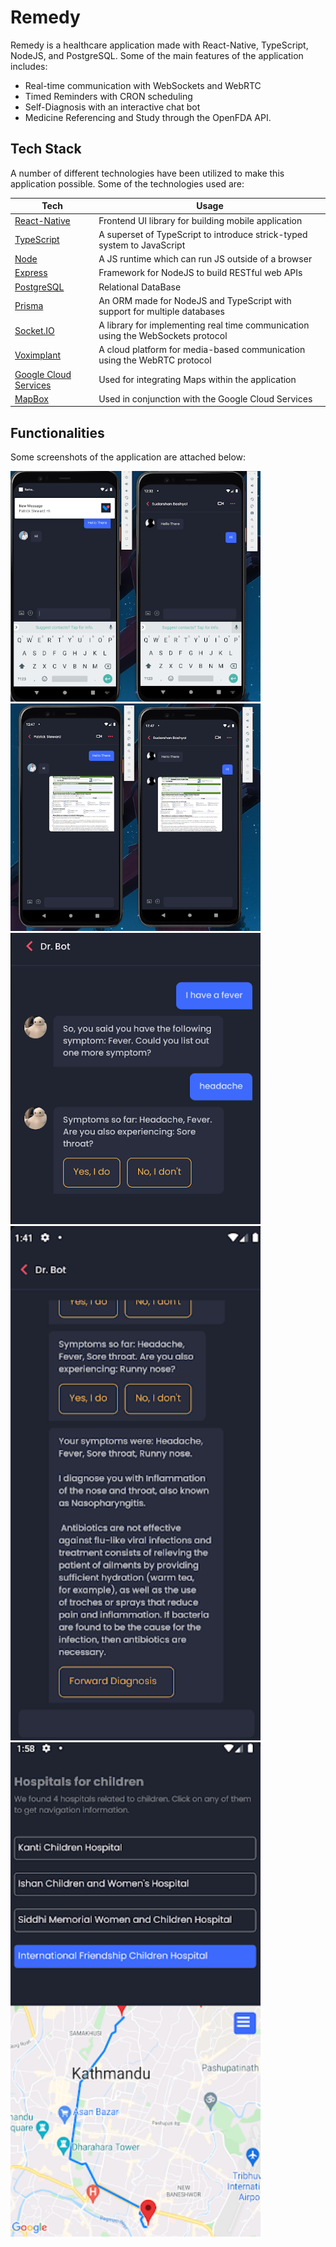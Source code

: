 # Remedy

Remedy is a healthcare application made with React-Native, TypeScript, NodeJS, and PostgreSQL. Some of the main features of the application includes:
- Real-time communication with WebSockets and WebRTC
- Timed Reminders with CRON scheduling
- Self-Diagnosis with an interactive chat bot
- Medicine Referencing and Study through the OpenFDA API.

## Tech Stack

A number of different technologies have been utilized to make this application possible. Some of the technologies used are:

| Tech | Usage |
|------|-------|
| [React-Native](https://reactnative.dev/) | Frontend UI library for building mobile application|
| [TypeScript](https://www.typescriptlang.org/) | A superset of TypeScript to introduce strick-typed system to JavaScript |
| [Node](https://nodejs.org/en/) | A JS runtime which can run JS outside of a browser |
| [Express](https://expressjs.com/) | Framework for NodeJS to build RESTful web APIs|
| [PostgreSQL](https://www.postgresql.org/) | Relational DataBase |
| [Prisma](https://www.postgresql.org/) | An ORM made for NodeJS and TypeScript with support for multiple databases |
| [Socket.IO](https://socket.io/) | A library for implementing real time communication using the WebSockets protocol |
| [Voximplant](https://voximplant.com/) | A cloud platform for media-based communication using the WebRTC protocol |
| [Google Cloud Services](https://voximplant.com/) | Used for integrating Maps within the application |
| [MapBox](https://www.mapbox.com/) | Used in conjunction with the Google Cloud Services |

## Functionalities

Some screenshots of the application are attached below:

<img src="./client/pictures/messaging.png" width="400" />

<img src="./client/pictures/messaging_media.png" width="400" />

<img src="./client/pictures/chatbot_symptoms.png" width="400" />

<img src="./client/pictures/chatbot_diagnosis.png" width="400" />

<img src="./client/pictures/hospital_navigation.png" width="400" />

